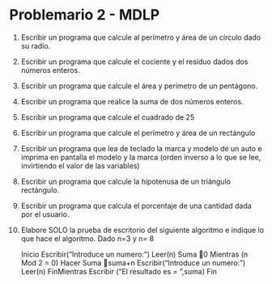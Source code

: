# Problemario 2 - MDLP
1. Escribir un programa que calcule al perímetro y área de un círculo dado su radio.
2. Escribir un programa que calcule el cociente y el residuo dados dos números enteros.
3. Escribir un programa que calcule el área y perímetro de un pentágono.
4. Escribir un programa que realice la suma de dos números enteros.
5. Escribir un programa que calcule el cuadrado de 25
6. Escribir un programa que calcule el perímetro y área de un rectángulo
7. Escribir un programa que lea de teclado la marca y modelo de un auto e imprima en 
pantalla el modelo y la marca (orden inverso a lo que se lee, invirtiendo el valor de las 
variables)
8. Escribir un programa que calcule la hipotenusa de un triángulo rectángulo.
9. Escribir un programa que calcula el porcentaje de una cantidad dada por el usuario.
10. Elabore SOLO la prueba de escritorio del siguiente algoritmo e indique lo que hace el
algoritmo.
	Dado n=3 y n= 8
	
	Inicio 
		Escribir(“Introduce un numero:”) 
		Leer(n) 
		Suma 0 
		Mientras (n Mod 2 = 0) Hacer 
			Suma suma+n 
			Escribir(“Introduce un numero:”) 
			Leer(n) 
		FinMientras
		Escribir (“El resultado es = ”,suma) 
	Fin	